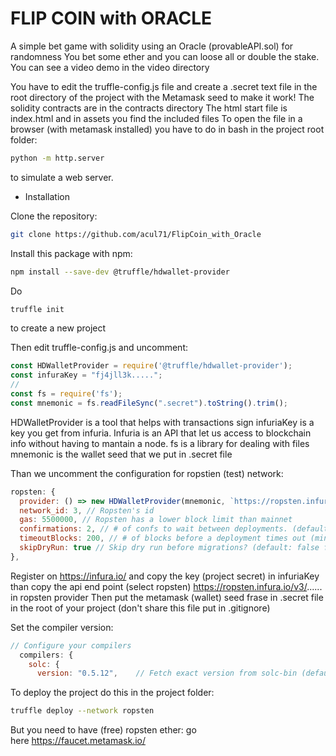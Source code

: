 # FLIP COIN with ORACLE

A simple bet game with solidity using an Oracle (provableAPI.sol) for randomness
You bet some ether and you can loose all or double the stake.
You can see a video demo in the video directory

You have to edit the truffle-config.js file and create a .secret text file in the root directory of the project with the Metamask seed to make it work!
The solidity contracts are in the contracts directory
The html start file is index.html and in assets you find the included files
To open the file in a browser (with metamask installed) you have to do in bash in the project root folder:
```bash
python -m http.server
```
to simulate a web server.


- Installation

Clone the repository:
```bash
git clone https://github.com/acul71/FlipCoin_with_Oracle
```

Install this package with npm:
```bash
npm install --save-dev @truffle/hdwallet-provider
```

Do
```bash
truffle init
```
to create a new project

Then edit truffle-config.js and uncomment:
```javascript
const HDWalletProvider = require('@truffle/hdwallet-provider');
const infuraKey = "fj4jll3k.....";
//
const fs = require('fs');
const mnemonic = fs.readFileSync(".secret").toString().trim();
```

HDWalletProvider is a tool that helps with transactions sign
infuriaKey is a key you get from infuria. Infuria is an API that let us access to blockchain info without having to mantain a node.
fs is a library for dealing with files
mnemonic is the wallet seed that we put in .secret file

Than we uncomment the configuration for ropstien (test) network:
```javascript
ropsten: {
  provider: () => new HDWalletProvider(mnemonic, `https://ropsten.infura.io/v3/YOUR-PROJECT-ID`),
  network_id: 3, // Ropsten's id
  gas: 5500000, // Ropsten has a lower block limit than mainnet
  confirmations: 2, // # of confs to wait between deployments. (default: 0)
  timeoutBlocks: 200, // # of blocks before a deployment times out (minimum/default: 50)
  skipDryRun: true // Skip dry run before migrations? (default: false for public nets )
},
```

Register on https://infura.io/ and copy the key (project secret) in infuriaKey
than copy the api end point (select ropsten) https://ropsten.infura.io/v3/...... in ropsten provider
Then put the metamask (wallet) seed frase in .secret file in the root of your project (don't share this file put in .gitignore) 

Set the compiler version:
```javascript
// Configure your compilers
  compilers: {
    solc: {
      version: "0.5.12",    // Fetch exact version from solc-bin (default: truffle's version)
```

To deploy the project do this in the project folder:
```bash
truffle deploy --network ropsten
```
But you need to have (free) ropsten ether: go here https://faucet.metamask.io/

